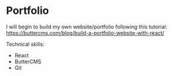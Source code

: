 # Portfolio

I will begin to build my own website/portfolio following this tutorial: https://buttercms.com/blog/build-a-portfolio-website-with-react/

Technical skills:
- React
- ButterCMS
- Git
